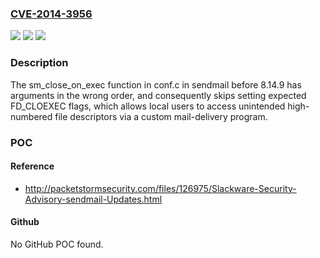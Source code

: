 ### [CVE-2014-3956](https://cve.mitre.org/cgi-bin/cvename.cgi?name=CVE-2014-3956)
![](https://img.shields.io/static/v1?label=Product&message=n%2Fa&color=blue)
![](https://img.shields.io/static/v1?label=Version&message=n%2Fa&color=blue)
![](https://img.shields.io/static/v1?label=Vulnerability&message=n%2Fa&color=brighgreen)

### Description

The sm_close_on_exec function in conf.c in sendmail before 8.14.9 has arguments in the wrong order, and consequently skips setting expected FD_CLOEXEC flags, which allows local users to access unintended high-numbered file descriptors via a custom mail-delivery program.

### POC

#### Reference
- http://packetstormsecurity.com/files/126975/Slackware-Security-Advisory-sendmail-Updates.html

#### Github
No GitHub POC found.

